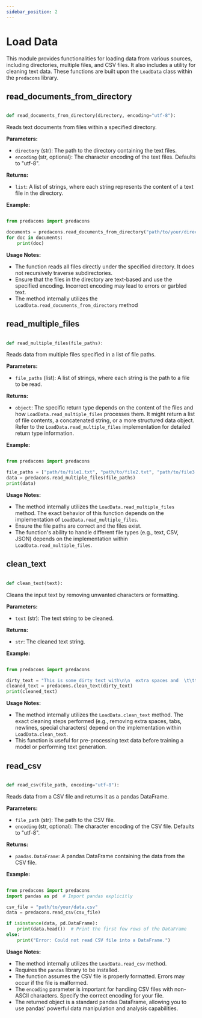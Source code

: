 ```yaml
---
sidebar_position: 2
---
```

# Load Data

This module provides functionalities for loading data from various sources, including directories, multiple files, and CSV files. It also includes a utility for cleaning text data. These functions are built upon the `LoadData` class within the `predacons` library.

## read_documents_from_directory
```python

def read_documents_from_directory(directory, encoding="utf-8"):

```

Reads text documents from files within a specified directory.

**Parameters:**

-   `directory` (str): The path to the directory containing the text files.
-   `encoding` (str, optional): The character encoding of the text files. Defaults to "utf-8".

**Returns:**

-   `list`: A list of strings, where each string represents the content of a text file in the directory.

**Example:**

```python

from predacons import predacons

documents = predacons.read_documents_from_directory("path/to/your/directory")
for doc in documents:
    print(doc)

```

**Usage Notes:**

-   The function reads all files directly under the specified directory.  It does not recursively traverse subdirectories.
-   Ensure that the files in the directory are text-based and use the specified encoding.  Incorrect encoding may lead to errors or garbled text.
- The method internally utilizes the `LoadData.read_documents_from_directory` method

## read_multiple_files
```python

def read_multiple_files(file_paths):

```

Reads data from multiple files specified in a list of file paths.

**Parameters:**

-   `file_paths` (list): A list of strings, where each string is the path to a file to be read.

**Returns:**

-   `object`:  The specific return type depends on the content of the files and how `LoadData.read_multiple_files` processes them. It might return a list of file contents, a concatenated string, or a more structured data object. Refer to the `LoadData.read_multiple_files` implementation for detailed return type information.

**Example:**

```python

from predacons import predacons

file_paths = ["path/to/file1.txt", "path/to/file2.txt", "path/to/file3.txt"]
data = predacons.read_multiple_files(file_paths)
print(data)

```

**Usage Notes:**

- The method internally utilizes the `LoadData.read_multiple_files` method.  The exact behavior of this function depends on the implementation of `LoadData.read_multiple_files`.
-   Ensure the file paths are correct and the files exist.
-   The function's ability to handle different file types (e.g., text, CSV, JSON) depends on the implementation within `LoadData.read_multiple_files`.

## clean_text
```python

def clean_text(text):

```

Cleans the input text by removing unwanted characters or formatting.

**Parameters:**

-   `text` (str): The text string to be cleaned.

**Returns:**

-   `str`: The cleaned text string.

**Example:**

```python

from predacons import predacons

dirty_text = "This is some dirty text with\n\n  extra spaces and  \t\ttabs!"
cleaned_text = predacons.clean_text(dirty_text)
print(cleaned_text)

```

**Usage Notes:**

- The method internally utilizes the `LoadData.clean_text` method. The exact cleaning steps performed (e.g., removing extra spaces, tabs, newlines, special characters) depend on the implementation within `LoadData.clean_text`.
-   This function is useful for pre-processing text data before training a model or performing text generation.

## read_csv
```python

def read_csv(file_path, encoding="utf-8"):

```

Reads data from a CSV file and returns it as a pandas DataFrame.

**Parameters:**

-   `file_path` (str): The path to the CSV file.
-   `encoding` (str, optional): The character encoding of the CSV file. Defaults to "utf-8".

**Returns:**

-   `pandas.DataFrame`: A pandas DataFrame containing the data from the CSV file.

**Example:**

```python

from predacons import predacons
import pandas as pd  # Import pandas explicitly

csv_file = "path/to/your/data.csv"
data = predacons.read_csv(csv_file)

if isinstance(data, pd.DataFrame):
    print(data.head())  # Print the first few rows of the DataFrame
else:
    print("Error: Could not read CSV file into a DataFrame.")

```

**Usage Notes:**

- The method internally utilizes the `LoadData.read_csv` method.
-   Requires the `pandas` library to be installed.
-   The function assumes the CSV file is properly formatted.  Errors may occur if the file is malformed.
-   The `encoding` parameter is important for handling CSV files with non-ASCII characters.  Specify the correct encoding for your file.
-   The returned object is a standard pandas DataFrame, allowing you to use pandas' powerful data manipulation and analysis capabilities.